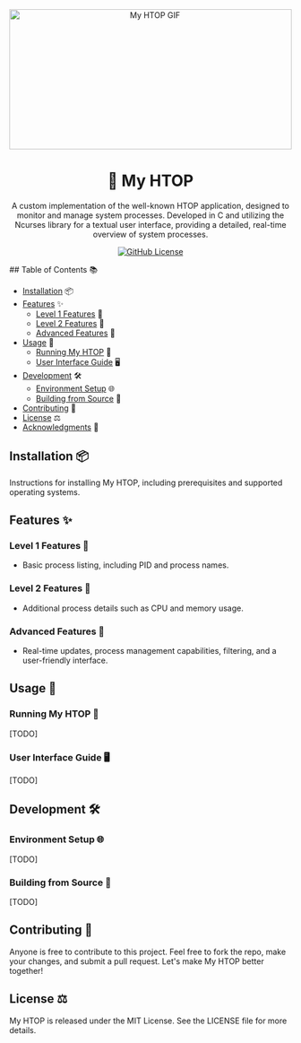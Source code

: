 <div align="center">
  <img src="https://media.giphy.com/media/vpURqIvpuDguQ/giphy.gif" alt="My HTOP GIF" width="100%" height="250">
  <h1>🚀 My HTOP</h1>
  <p>A custom implementation of the well-known HTOP application, designed to monitor and manage system processes. Developed in C and utilizing the Ncurses library for a textual user interface, providing a detailed, real-time overview of system processes.</p>

[![GitHub License](https://img.shields.io/badge/license-MIT-blue.svg)](https://opensource.org/licenses/MIT)
</div>
## Table of Contents 📚

- [Installation](#installation) 📦
- [Features](#features) ✨
  - [Level 1 Features](#level-1-features) 🌱
  - [Level 2 Features](#level-2-features) 🌿
  - [Advanced Features](#advanced-features) 🌳
- [Usage](#usage) 📖
  - [Running My HTOP](#running-my-htop) 🏃
  - [User Interface Guide](#user-interface-guide) 🖥️
- [Development](#development) 🛠️
  - [Environment Setup](#environment-setup) 🌐
  - [Building from Source](#building-from-source) 🔨
- [Contributing](#contributing) 🤝
- [License](#license) ⚖️
- [Acknowledgments](#acknowledgments) 💖

## Installation 📦

Instructions for installing My HTOP, including prerequisites and supported operating systems.

## Features ✨

### Level 1 Features 🌱

- Basic process listing, including PID and process names.

### Level 2 Features 🌿

- Additional process details such as CPU and memory usage.

### Advanced Features 🌳

- Real-time updates, process management capabilities, filtering, and a user-friendly interface.

## Usage 📖

### Running My HTOP 🏃

[TODO]

### User Interface Guide 🖥️

[TODO]

## Development 🛠️

### Environment Setup 🌐

[TODO]

### Building from Source 🔨

[TODO]

## Contributing 🤝

Anyone is free to contribute to this project. Feel free to fork the repo, make your changes, and submit a pull request. Let's make My HTOP better together!

## License ⚖️

My HTOP is released under the MIT License. See the LICENSE file for more details.
